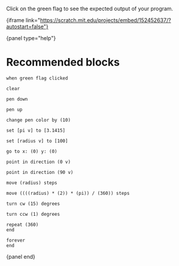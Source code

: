 Click on the green flag to see the expected output of your program.

{iframe link="https://scratch.mit.edu/projects/embed/152452637/?autostart=false"}

{panel type="help"}

# Recommended blocks

```scratch
when green flag clicked
```

```scratch
clear

pen down

pen up

change pen color by (10)
```

```scratch
set [pi v] to [3.1415]

set [radius v] to [100]
```

```scratch
go to x: (0) y: (0)

point in direction (0 v)

point in direction (90 v)

move (radius) steps

move ((((radius) * (2)) * (pi)) / (360)) steps

turn cw (15) degrees

turn ccw (1) degrees
```

```scratch
repeat (360)
end

forever
end
```

{panel end}
